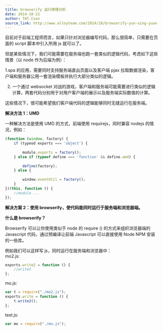```yaml
---
title: browserify 运行原理分析
date: 2014-10-21
author: TAT.Cson
source_link: http://www.alloyteam.com/2014/10/browserify-yun-xing-yuan-li-fen-xi/
---
```


<!-- {% raw %} - for jekyll -->

目前对于前端工程师而言，如果只针对浏览器编写代码，那么很简单，只需要在页面的 script 脚本中引入所用 js 就可以了。

但是某些情况下，我们可能需要在服务端也跑一套类似的逻辑代码，考虑如下这些情景（以 node 作为后端为例）：

1.spa 的应用，需要同时支持服务端直出页面以及客户端 pjax 拉取数据渲染，客户端和服务器公用一套渲染模板并执行大部分类似的逻辑。

2. 一个通过 websocket 对战的游戏，客户端和服务端可能需要进行类似的逻辑计算，两套代码分别用于对用户客户端的展示以及服务端实际数值的计算。

这些情况下，很可能希望我们客户端代码的逻辑能够同时无缝运行在服务端。

**解决方法 1：UMD**

一种解决方法是使用 UMD 的方式，前端使用 requirejs，同时兼容 nodejs 的情况，例如：

```javascript
(function (window, factory) {
    if (typeod exports === 'object') {
 
        module.exports = factory();
    } else if (typeof define === 'function' && define.amd) {
 
        define(factory);
    } else {
 
        window.eventUtil = factory();
    }
})(this, function () {
    //module ...
});
```

**解决方案 2：使用 browserify，使代码能同时运行于服务端和浏览器端。**

**什么是 browserify？**

Browserify 可以让你使用类似于 node 的 require () 的方式来组织浏览器端的 Javascript 代码，通过预编译让前端 Javascript 可以直接使用 Node NPM 安装的一些库。

例如我们可以这样写 js，同时运行在服务端和浏览器中：  
mo2.js:  

```javascript
exports.write2 = function () {
    //write2
};
```

mo.js:

```javascript
var t = require("./mo2.js");
exports.write = function () {
    t.write2();
};
```

test.js:

```javascript
var mo = require("./mo.js");
```


<!-- {% endraw %} - for jekyll -->